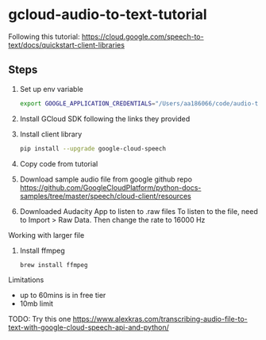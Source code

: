 # gcloud-audio-to-text-tutorial

Following this tutorial: <https://cloud.google.com/speech-to-text/docs/quickstart-client-libraries>

## Steps

1. Set up env variable

    ```bash
    export GOOGLE_APPLICATION_CREDENTIALS="/Users/aa186066/code/audio-to-text-tutorial/Audio-To-Text-4e6ba91ee6ca.json"
    ```

2. Install GCloud SDK following the links they provided

3. Install client library

    ```bash
    pip install --upgrade google-cloud-speech
    ```

4. Copy code from tutorial

5. Download sample audio file from google github repo
    <https://github.com/GoogleCloudPlatform/python-docs-samples/tree/master/speech/cloud-client/resources>

6. Downloaded Audacity App to listen to .raw files
    To listen to the file, need to Import > Raw Data. Then change the rate to 16000 Hz

Working with larger file

1. Install ffmpeg
    ```bash
    brew install ffmpeg
    ```

Limitations
* up to 60mins is in free tier
* 10mb limit


TODO:
Try this one https://www.alexkras.com/transcribing-audio-file-to-text-with-google-cloud-speech-api-and-python/
